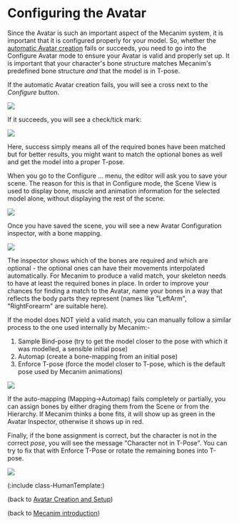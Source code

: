 Configuring the Avatar
======================


Since the <span class=keyword>Avatar</span> is such an important aspect of the Mecanim system, it is important that it is configured properly for your model. So, whether the [automatic Avatar creation](CreatingtheAvatar.md) fails or succeeds, you need to go into the <span class=menu>Configure Avatar</span> mode to ensure your Avatar is valid and properly set up. It is important that your character's bone structure matches Mecanim's predefined bone structure _and_ that the model is in T-pose.

If the automatic Avatar creation fails, you will see a cross next to the _Configure_ button. 

![](http://docwiki.hq.unity3d.com/uploads/Main/MecanimAvatarInvalid.png)  

If it succeeds, you will see a check/tick mark:

![](http://docwiki.hq.unity3d.com/uploads/Main/MecanimAvatarApplied.png)  

Here, success simply means all of the required bones have been matched but for better results, you might want to match the optional bones as well and get the model into a proper T-pose.

When you go to the <span class=menu>Configure ...</span> menu, the editor will ask you to save your scene. The reason for this is that in <span class=menu>Configure</span> mode, the Scene View is used to display bone, muscle and animation information for the selected model alone, without displaying the rest of the scene.


![](http://docwiki.hq.unity3d.com/uploads/Main/MecanimConfigureAvatarSaveDialog.png)  

Once you have saved the scene, you will see a new <span class=inspector>Avatar Configuration</span> inspector, with a bone mapping.

![](http://docwiki.hq.unity3d.com/uploads/Main/MecanimAvatarMappingValid.png)  

The inspector shows which of the bones are required and which are optional - the optional ones can have their movements interpolated automatically. For Mecanim to produce a valid match, your skeleton needs to have at least the required bones in place. In order to improve your chances for finding a match to the Avatar, name your bones in a way that reflects the body parts they represent (names like "LeftArm", "RightForearm" are suitable here). 

If the model does NOT yield a valid match, you can manually follow a similar process to the one used internally by Mecanim:- 

1. <span class=menu>Sample Bind-pose</span> (try to get the model closer to the pose with which it was modelled, a sensible initial pose)
1. <span class=menu>Automap</span> (create a bone-mapping from an initial pose)
1. <span class=menu>Enforce T-pose</span> (force the model closer to T-pose, which is the default pose used by Mecanim animations)


![](http://docwiki.hq.unity3d.com/uploads/Main/MecanimPoseMenus.png)  

If the auto-mapping (<span class=menu>Mapping->Automap</span>) fails completely or partially, you can assign bones by either draging them from the <span class=inspector>Scene</span> or from the <span class=inspector>Hierarchy</span>. If Mecanim thinks a bone fits, it will show up as green in the <span class=inspector>Avatar Inspector</span>, otherwise it shows up in red. 

Finally, if the bone assignment is correct, but the character is not in the correct _pose_, you will see the message "Character not in T-Pose". You can try to fix that with <span class=menu>Enforce T-Pose</span> or rotate the remaining bones into T-pose. 


![](http://docwiki.hq.unity3d.com/uploads/Main/MecanimMappingMenus.png)  

(:include class-HumanTemplate:)

(back to [Avatar Creation and Setup](AvatarCreationandSetup.md))

(back to [Mecanim introduction](MecanimAnimationSystem.md))
